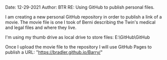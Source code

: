 Date: 12-29-2021
Author: BTR
RE: Using GitHub to publish personal files.

I am creating a new personal GitHub repository in order to publish a link of a movie. The movie file 
is one I took of Berni describing the Twin's medical and legal files and where they live.

I'm using my thumb drive as local drive to store files: E:\GitHub\GitHub

Once I upload the movie file to the repository I will use GitHub Pages to publish a URL:
"https://bradler.github.io/Barry/"